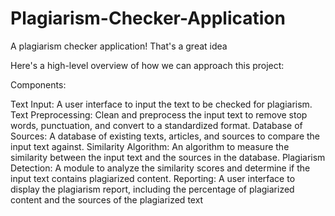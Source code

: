 # Plagiarism-Checker-Application
A plagiarism checker application! That's a great idea

Here's a high-level overview of how we can approach this project:

Components:

Text Input: A user interface to input the text to be checked for plagiarism.
Text Preprocessing: Clean and preprocess the input text to remove stop words, punctuation, and convert to a standardized format.
Database of Sources: A database of existing texts, articles, and sources to compare the input text against.
Similarity Algorithm: An algorithm to measure the similarity between the input text and the sources in the database.
Plagiarism Detection: A module to analyze the similarity scores and determine if the input text contains plagiarized content.
Reporting: A user interface to display the plagiarism report, including the percentage of plagiarized content and the sources of the plagiarized text
